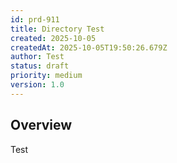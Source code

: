 ```yaml
---
id: prd-911
title: Directory Test
created: 2025-10-05
createdAt: 2025-10-05T19:50:26.679Z
author: Test
status: draft
priority: medium
version: 1.0
---
```


## Overview

Test